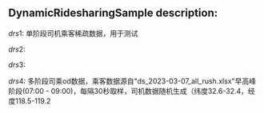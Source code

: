 ## DynamicRidesharingSample description:
$drs1$: 单阶段司机乘客稀疏数据，用于测试

$drs2$:

$drs3$:

$drs4$: 多阶段司乘od数据，乘客数据源自"ds_2023-03-07_all_rush.xlsx"早高峰阶段(07:00 - 09:00)，每隔30秒取样，司机数据随机生成（纬度32.6-32.4，经度118.5-119.2